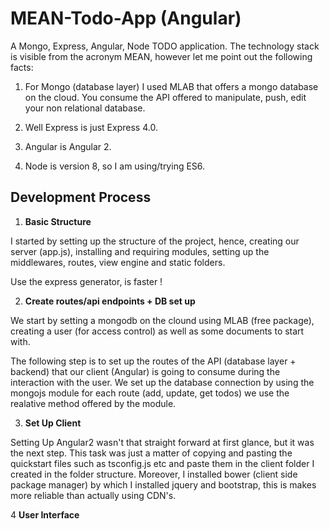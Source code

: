 # **MEAN-Todo-App (Angular)**

A Mongo, Express, Angular, Node TODO application. The technology stack is visible from the acronym MEAN, however let me point out the following facts:

1. For Mongo (database layer) I used MLAB that offers a mongo database on the cloud. You consume the API offered to manipulate, push, edit your non relational database.

2. Well Express is just Express 4.0.
3. Angular is Angular 2.
4. Node is version 8, so I am using/trying ES6.

## **Development Process**

1. **Basic Structure**

I started by setting up the structure of the project, hence, creating our server (app.js), installing and requiring modules, setting up the middlewares, routes, view engine and static folders.

Use the express generator, is faster !

2. **Create routes/api endpoints + DB set up**

We start by setting a mongodb on the clound using MLAB (free package), creating a user (for access control) as well as some documents to start with.

The following step is to set up the routes of the API (database layer + backend) that our client (Angular) is going to consume during the interaction with the user. We set up the database connection by using the mongojs module for each route (add, update, get todos) we use the realative method offered by the module.

3. **Set Up Client**

Setting Up Angular2 wasn't that straight forward at first glance, but it was the next step. This task was just a matter of copying and pasting the quickstart files such as tsconfig.js etc and paste them in the client folder I created in the folder structure. Moreover, I installed bower (client side package manager) by which I installed jquery and bootstrap, this is makes more reliable than actually using CDN's.

4 **User Interface**
